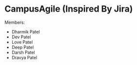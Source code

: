 # CampusAgile (Inspired By Jira)

Members: 
- Dharmik Patel
- Dev Patel
- Love Patel
- Deep Patel
- Darsh Patel
- Dravya Patel
